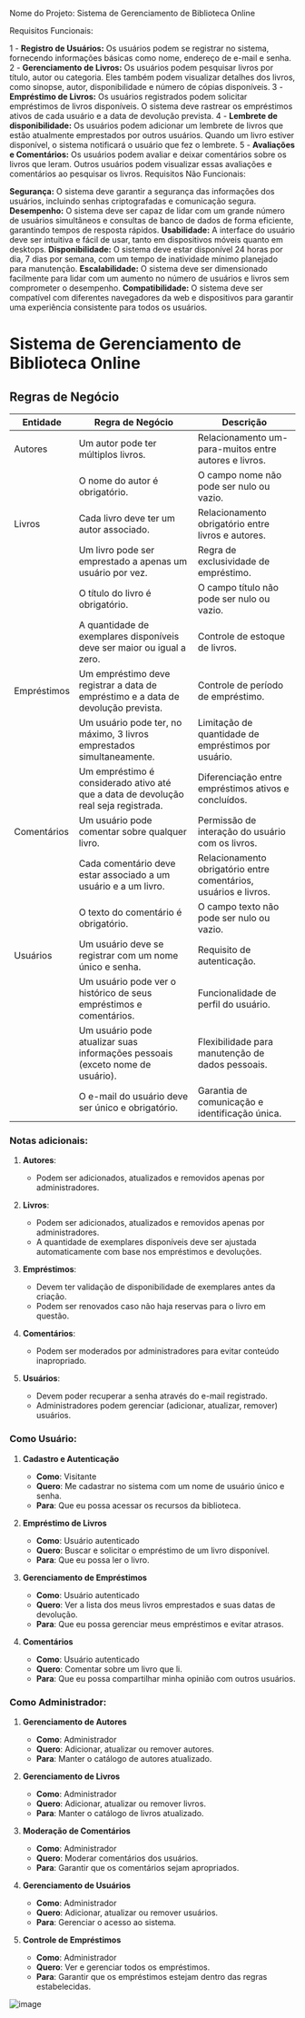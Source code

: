 Nome do Projeto: Sistema de Gerenciamento de Biblioteca Online

Requisitos Funcionais:

1 - **Registro de Usuários:** Os usuários podem se registrar no sistema, fornecendo informações básicas como nome, endereço de e-mail e senha.
2 - **Gerenciamento de Livros:** Os usuários podem pesquisar livros por título, autor ou categoria. Eles também podem visualizar detalhes dos livros, como sinopse, autor, disponibilidade e número de cópias disponíveis.
3 - **Empréstimo de Livros:** Os usuários registrados podem solicitar empréstimos de livros disponíveis. O sistema deve rastrear os empréstimos ativos de cada usuário e a data de devolução prevista.
4 - **Lembrete de disponibilidade:** Os usuários podem adicionar um lembrete de livros que estão atualmente emprestados por outros usuários. Quando um livro  estiver disponível, o sistema notificará o usuário que fez o lembrete.
5 - **Avaliações e Comentários:** Os usuários podem avaliar e deixar comentários sobre os livros que leram. Outros usuários podem visualizar essas avaliações e comentários ao pesquisar os livros.
Requisitos Não Funcionais:

**Segurança:** O sistema deve garantir a segurança das informações dos usuários, incluindo senhas criptografadas e comunicação segura.
**Desempenho:** O sistema deve ser capaz de lidar com um grande número de usuários simultâneos e consultas de banco de dados de forma eficiente, garantindo tempos de resposta rápidos.
**Usabilidade:** A interface do usuário deve ser intuitiva e fácil de usar, tanto em dispositivos móveis quanto em desktops.
**Disponibilidade:** O sistema deve estar disponível 24 horas por dia, 7 dias por semana, com um tempo de inatividade mínimo planejado para manutenção.
**Escalabilidade:** O sistema deve ser dimensionado facilmente para lidar com um aumento no número de usuários e livros sem comprometer o desempenho.
**Compatibilidade:** O sistema deve ser compatível com diferentes navegadores da web e dispositivos para garantir uma experiência consistente para todos os usuários.

# Sistema de Gerenciamento de Biblioteca Online

## Regras de Negócio

| Entidade   | Regra de Negócio                                                                                          | Descrição                                                                                     |
|------------|----------------------------------------------------------------------------------------------------------|---------------------------------------------------------------------------------------------|
| Autores    | Um autor pode ter múltiplos livros.                                                                       | Relacionamento um-para-muitos entre autores e livros.                                        |
|            | O nome do autor é obrigatório.                                                                            | O campo nome não pode ser nulo ou vazio.                                                     |
| Livros     | Cada livro deve ter um autor associado.                                                                   | Relacionamento obrigatório entre livros e autores.                                           |
|            | Um livro pode ser emprestado a apenas um usuário por vez.                                                 | Regra de exclusividade de empréstimo.                                                        |
|            | O título do livro é obrigatório.                                                                          | O campo título não pode ser nulo ou vazio.                                                   |
|            | A quantidade de exemplares disponíveis deve ser maior ou igual a zero.                                    | Controle de estoque de livros.                                                               |
| Empréstimos| Um empréstimo deve registrar a data de empréstimo e a data de devolução prevista.                         | Controle de período de empréstimo.                                                           |
|            | Um usuário pode ter, no máximo, 3 livros emprestados simultaneamente.                                     | Limitação de quantidade de empréstimos por usuário.                                          |
|            | Um empréstimo é considerado ativo até que a data de devolução real seja registrada.                       | Diferenciação entre empréstimos ativos e concluídos.                                         |
| Comentários| Um usuário pode comentar sobre qualquer livro.                                                            | Permissão de interação do usuário com os livros.                                             |
|            | Cada comentário deve estar associado a um usuário e a um livro.                                           | Relacionamento obrigatório entre comentários, usuários e livros.                             |
|            | O texto do comentário é obrigatório.                                                                      | O campo texto não pode ser nulo ou vazio.                                                    |
| Usuários   | Um usuário deve se registrar com um nome único e senha.                                                   | Requisito de autenticação.                                                                   |
|            | Um usuário pode ver o histórico de seus empréstimos e comentários.                                        | Funcionalidade de perfil do usuário.                                                         |
|            | Um usuário pode atualizar suas informações pessoais (exceto nome de usuário).                             | Flexibilidade para manutenção de dados pessoais.                                             |
|            | O e-mail do usuário deve ser único e obrigatório.                                                         | Garantia de comunicação e identificação única.                                               |

### Notas adicionais:

1. **Autores**:
   - Podem ser adicionados, atualizados e removidos apenas por administradores.

2. **Livros**:
   - Podem ser adicionados, atualizados e removidos apenas por administradores.
   - A quantidade de exemplares disponíveis deve ser ajustada automaticamente com base nos empréstimos e devoluções.

3. **Empréstimos**:
   - Devem ter validação de disponibilidade de exemplares antes da criação.
   - Podem ser renovados caso não haja reservas para o livro em questão.

4. **Comentários**:
   - Podem ser moderados por administradores para evitar conteúdo inapropriado.

5. **Usuários**:
   - Devem poder recuperar a senha através do e-mail registrado.
   - Administradores podem gerenciar (adicionar, atualizar, remover) usuários.


### Como Usuário:

1. **Cadastro e Autenticação**
   - **Como**: Visitante
   - **Quero**: Me cadastrar no sistema com um nome de usuário único e senha.
   - **Para**: Que eu possa acessar os recursos da biblioteca.

2. **Empréstimo de Livros**
   - **Como**: Usuário autenticado
   - **Quero**: Buscar e solicitar o empréstimo de um livro disponível.
   - **Para**: Que eu possa ler o livro.

3. **Gerenciamento de Empréstimos**
   - **Como**: Usuário autenticado
   - **Quero**: Ver a lista dos meus livros emprestados e suas datas de devolução.
   - **Para**: Que eu possa gerenciar meus empréstimos e evitar atrasos.

4. **Comentários**
   - **Como**: Usuário autenticado
   - **Quero**: Comentar sobre um livro que li.
   - **Para**: Que eu possa compartilhar minha opinião com outros usuários.


### Como Administrador:

1. **Gerenciamento de Autores**
   - **Como**: Administrador
   - **Quero**: Adicionar, atualizar ou remover autores.
   - **Para**: Manter o catálogo de autores atualizado.

2. **Gerenciamento de Livros**
   - **Como**: Administrador
   - **Quero**: Adicionar, atualizar ou remover livros.
   - **Para**: Manter o catálogo de livros atualizado.

3. **Moderação de Comentários**
   - **Como**: Administrador
   - **Quero**: Moderar comentários dos usuários.
   - **Para**: Garantir que os comentários sejam apropriados.

4. **Gerenciamento de Usuários**
   - **Como**: Administrador
   - **Quero**: Adicionar, atualizar ou remover usuários.
   - **Para**: Gerenciar o acesso ao sistema.

5. **Controle de Empréstimos**
   - **Como**: Administrador
   - **Quero**: Ver e gerenciar todos os empréstimos.
   - **Para**: Garantir que os empréstimos estejam dentro das regras estabelecidas.


![image](https://github.com/JoseEpitacio/ProjetoAPS/assets/102174835/8d4ba275-1b50-4ce4-96e4-24a1ba07986f)
